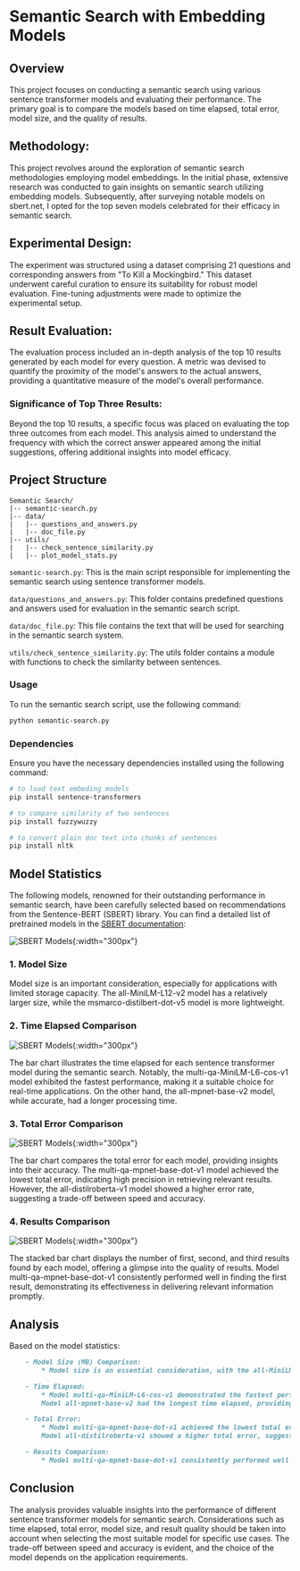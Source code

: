 # Semantic Search with Embedding Models
## Overview
This project focuses on conducting a semantic search using various sentence transformer models and evaluating their performance. The primary goal is to compare the models based on time elapsed, total error, model size, and the quality of results.

## Methodology:

This project revolves around the exploration of semantic search methodologies employing model embeddings. In the initial phase, extensive research was conducted to gain insights on semantic search utilizing embedding models. Subsequently, after surveying notable models on sbert.net, I opted for the top seven models celebrated for their efficacy in semantic search.

## Experimental Design:

The experiment was structured using a dataset comprising 21 questions and corresponding answers from "To Kill a Mockingbird." This dataset underwent careful curation to ensure its suitability for robust model evaluation. Fine-tuning adjustments were made to optimize the experimental setup.

## Result Evaluation:

The evaluation process included an in-depth analysis of the top 10 results generated by each model for every question. A metric was devised to quantify the proximity of the model's answers to the actual answers, providing a quantitative measure of the model's overall performance.

### Significance of Top Three Results:

Beyond the top 10 results, a specific focus was placed on evaluating the top three outcomes from each model. This analysis aimed to understand the frequency with which the correct answer appeared among the initial suggestions, offering additional insights into model efficacy.

## Project Structure

```plaintext
Semantic Search/
|-- semantic-search.py
|-- data/
|   |-- questions_and_answers.py
|   |-- doc_file.py
|-- utils/
|   |-- check_sentence_similarity.py
|   |-- plot_model_stats.py 
```

`semantic-search.py`: This is the main script responsible for implementing the semantic search using sentence transformer models.

`data/questions_and_answers.py`: This folder contains predefined questions and answers used for evaluation in the semantic search script.

`data/doc_file.py`: This file contains the text that will be used for searching in the semantic search system.

`utils/check_sentence_similarity.py`: The utils folder contains a module with functions to check the similarity between sentences.

### Usage
To run the semantic search script, use the following command:
```bash
python semantic-search.py
```

### Dependencies
Ensure you have the necessary dependencies installed using the following command:
```bash
# to load text embeding models
pip install sentence-transformers

# to compare similarity of two sentences
pip install fuzzywuzzy

# to convert plain doc text into chunks of sentences
pip install nltk

```

## Model Statistics
The following models, renowned for their outstanding performance in semantic search, have been carefully selected based on recommendations from the Sentence-BERT (SBERT) library. You can find a detailed list of pretrained models in the [SBERT documentation](https://www.sbert.net/docs/pretrained_models.html#sentence-embedding-models):

![SBERT Models](https://imgur.com/a/ynbe3HA){:width="300px"}

### 1. Model Size
Model size is an important consideration, especially for applications with limited storage capacity. The all-MiniLM-L12-v2 model has a relatively larger size, while the msmarco-distilbert-dot-v5 model is more lightweight.

### 2. Time Elapsed Comparison

![SBERT Models](https://imgur.com/a/9qqpt4m){:width="300px"}

The bar chart illustrates the time elapsed for each sentence transformer model during the semantic search. Notably, the multi-qa-MiniLM-L6-cos-v1 model exhibited the fastest performance, making it a suitable choice for real-time applications. On the other hand, the all-mpnet-base-v2 model, while accurate, had a longer processing time.

### 3. Total Error Comparison

![SBERT Models](https://imgur.com/a/2on9swf){:width="300px"}

The bar chart compares the total error for each model, providing insights into their accuracy. The multi-qa-mpnet-base-dot-v1 model achieved the lowest total error, indicating high precision in retrieving relevant results. However, the all-distilroberta-v1 model showed a higher error rate, suggesting a trade-off between speed and accuracy.

### 4. Results Comparison

![SBERT Models](https://imgur.com/a/ufgNvbj){:width="300px"}

The stacked bar chart displays the number of first, second, and third results found by each model, offering a glimpse into the quality of results. Model multi-qa-mpnet-base-dot-v1 consistently performed well in finding the first result, demonstrating its effectiveness in delivering relevant information promptly. 

## Analysis

Based on the model statistics:
```markdown
    - Model Size (MB) Comparison:
        * Model size is an essential consideration, with the all-MiniLM-L12-v2 model having a larger size, and the msmarco-distilbert-dot-v5 model being more lightweight.

    - Time Elapsed:
        * Model multi-qa-MiniLM-L6-cos-v1 demonstrated the fastest performance, making it suitable for real-time applications.
        Model all-mpnet-base-v2 had the longest time elapsed, providing high accuracy at the cost of processing time.

    - Total Error:
        * Model multi-qa-mpnet-base-dot-v1 achieved the lowest total error, emphasizing its precision in retrieving accurate results.
        Model all-distilroberta-v1 showed a higher total error, suggesting a trade-off between speed and accuracy.

    - Results Comparison:
        * Model multi-qa-mpnet-base-dot-v1 consistently performed well in finding the first result, showcasing its effectiveness in delivering relevant information promptly.

```

## Conclusion

The analysis provides valuable insights into the performance of different sentence transformer models for semantic search. Considerations such as time elapsed, total error, model size, and result quality should be taken into account when selecting the most suitable model for specific use cases. The trade-off between speed and accuracy is evident, and the choice of the model depends on the application requirements.








